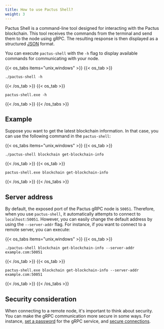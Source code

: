 ```yaml
---
title: How to use Pactus Shell?
weight: 3
---
```


Pactus Shell is a command-line tool designed for interacting with the Pactus blockchain.
This tool receives the commands from the terminal and send them to the node using gRPC.
The resulting response is then displayed as a structured [JSON](https://www.json.org) format.

You can execute `pactus-shell` with the `-h` flag to display available commands for communicating with your node.

{{< os_tabs items="unix,windows" >}}
  {{< os_tab >}}

```shell
./pactus-shell -h
```

  {{< /os_tab >}}
  {{< os_tab >}}

```shell
pactus-shell.exe -h
```

  {{< /os_tab >}}
{{< /os_tabs >}}

## Example

Suppose you want to get the latest blockchain information.
In that case, you can use the following command in the `pactus-shell`:

{{< os_tabs items="unix,windows" >}}
  {{< os_tab >}}

```shell
./pactus-shell blockchain get-blockchain-info
```

  {{< /os_tab >}}
  {{< os_tab >}}

```shell
pactus-shell.exe blockchain get-blockchain-info
```

  {{< /os_tab >}}
{{< /os_tabs >}}

## Server address

By default, the exposed port of the Pactus gRPC node is `50051`.
Therefore, when you use `pactus-shell`, it automatically attempts to connect to `localhost:50051`.
However, you can easily change the default address by using the `--server-addr` flag.
For instance, if you want to connect to a remote server, you can execute:

{{< os_tabs items="unix,windows" >}}
  {{< os_tab >}}

```shell
./pactus-shell blockchain get-blockchain-info --server-addr example.com:50051
```

  {{< /os_tab >}}
  {{< os_tab >}}

```shell
pactus-shell.exe blockchain get-blockchain-info --server-addr example.com:50051
```

  {{< /os_tab >}}
{{< /os_tabs >}}


## Security consideration

When connecting to a remote node, it's important to think about security.
You can make the gRPC communication more secure in some ways.
For instance, [set a password](/tutorials/grpc-basic-auth/) for the gRPC service,
and [secure connections](/tutorials/secure-connections).
